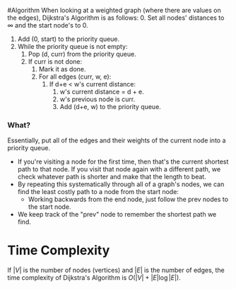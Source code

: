 #Algorithm 
When looking at a weighted graph (where there are values on the edges), Dijkstra's Algorithm is as follows:
0. Set all nodes' distances to $\infty$ and the start node's to 0.
1. Add (0, start) to the priority queue.
2. While the priority queue is not empty:
	1. Pop (d, curr) from the priority queue.
	2. If curr is not done:
		1. Mark it as done.
		2. For all edges (curr, w, e):
			1. If d+e < w's current distance:
				1. w's current distance = d + e.
				2. w's previous node is curr.
				3. Add (d+e, w) to the priority queue.

### What?
Essentially, put all of the edges and their weights of the current node into a priority queue.
- If you're visiting a node for the first time, then that's the current shortest path to that node. If you visit that node again with a different path, we check whatever path is shorter and make that the length to beat.
- By repeating this systematically through all of a graph's nodes, we can find the least costly path to a node from the start node:
	- Working backwards from the end node, just follow the prev nodes to the start node.
- We keep track of the "prev" node to remember the shortest path we find.

# Time Complexity
If $|V|$ is the number of nodes (vertices) and $|E|$ is the number of edges, the time complexity of Dijkstra's Algorithm is $O(|V| + |E|\log |E|)$.